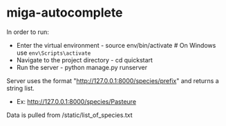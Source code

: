 # miga-autocomplete

In order to run:
  - Enter the virtual environment - source env/bin/activate  # On Windows use `env\Scripts\activate`
  - Navigate to the project directory - cd quickstart
  - Run the server - python manage.py runserver
  
Server uses the format "http://127.0.0.1:8000/species/prefix" and returns a string list.
  - Ex: http://127.0.0.1:8000/species/Pasteure
  
Data is pulled from /static/list_of_species.txt
